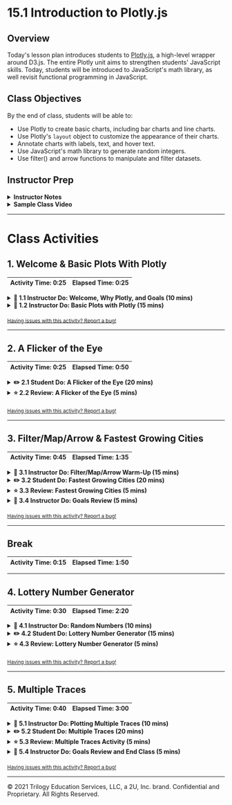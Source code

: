 # 15.1 Introduction to Plotly.js

## Overview

Today's lesson plan introduces students to [Plotly.js](https://plot.ly/javascript/), a high-level wrapper around D3.js. The entire Plotly unit aims to strengthen students' JavaScript skills. Today, students will be introduced to JavaScript's math library, as well revisit functional programming in JavaScript.

## Class Objectives

By the end of class, students will be able to:

* Use Plotly to create basic charts, including bar charts and line charts.
* Use Plotly's `layout` object to customize the appearance of their charts.
* Annotate charts with labels, text, and hover text.
* Use JavaScript's math library to generate random integers.
* Use filter() and arrow functions to manipulate and filter datasets.

## Instructor Prep

<details>
  <summary><strong>Instructor Notes</strong></summary>

* In this week's class, students will learn to create compelling data visualizations with Plotly.js.

* An equally important goal for this week is to solidify their understanding of JavaScript. Last week's classes taught the basics of JavaScript. This week will build on last week's content, and further your students' understanding of using JavaScript to manipulate data.

* The focus for today's lesson is therefore twofold: (1) to introduce basics of data visualization with Plotly, and (2) to continue to solidify your students' JavaScript skills.

* Plotly.js is not a difficult library for students to learn. An important priority for this week is therefore to reinforce the fundamentals of JavaScript, rather than to master the subtle details of Plotly. Encourage your students to first consult Plotly's user-friendly [documentation](https://plot.ly/javascript/) if questions arise.

* Some of the activities have optional components. Go through them if time allows. Otherwise, focus on the key elements of today's lesson discussed above.

* As a reminder these slideshows are for instructor use only - when distributing slides to students, please first export the slides to a PDF file. You may then send out the PDF file.

* Please reference our [Student FAQ](../../../05-Instructor-Resources/README.md#unit-15-interactive-visualizations-and-dashboards) for answers to questions frequently asked by students of this program. If you have any recommendations for additional questions, feel free to log an issue or a pull request with your desired additions.

</details>

<details>
  <summary><strong>Sample Class Video</strong></summary>

* To watch an example class lecture, go here:
  [Class Video](https://codingbootcamp.hosted.panopto.com/Panopto/Pages/Viewer.aspx?id=b15a33ab-ce84-487f-9978-aa930185733c). Note that these videos may not reflect the most recent lesson plan.

</details>

- - -

# Class Activities

## 1. Welcome & Basic Plots With Plotly

| Activity Time:       0:25 |  Elapsed Time:      0:25  |
|---------------------------|---------------------------|

<details>
  <summary><strong>📣 1.1 Instructor Do: Welcome, Why Plotly, and Goals (10 mins)</strong></summary>

* Welcome students to class and open the [slideshow](https://docs.google.com/presentation/d/1Itu7Afxcya2bQpZ-Ko1hreMgCIN0E7V5y6E02_L7MAc/edit?ts=5cd309b4#slide=id.g480f0dd0a7_0_1809). Walk through the slides and be sure to cover the following points:

* Explain that the aim of this unit is to learn how to build interactive visualizations.

* Cover the following points in your discussion:

  * Data professionals not only need to analyze and draw conclusions based on data, but also visualize the data to allow their audience to draw the same conclusions. Interactivity helps with this.

  * A JavaScript visual library like Plotly offers attractive data visualizations that can be disseminated to a wide audience.

* Emphasize that this week will be an opportunity for students to strengthen their JavaScript skills.

  * Learning JavaScript is a journey filled with challenges, but completing that journey can be incredibly rewarding.

  * A data professional with a strong JavaScript background can be an extremely useful data storyteller by applying mechanisms for building interactivity to customer-facing visualizations.

* Send out the following article that talks about the power of [interactive visualizations](https://www.forbes.com/sites/benkerschberg/2014/04/30/five-key-properties-of-interactive-data-visualization/).

* Send out the [Student Guide](../StudentGuide.md) for students to reference as they progress through the week's activities.

* Walk through today's Learning Outcomes and Class Objectives.

* Finally, send the link to [Quandl](https://docs.quandl.com/docs#section-authentication) to students, and inform that they will need to obtain a Quandl API key. We will not be using Quandl today, but students will need an API during day 2.

</details>

<details>
  <summary><strong>📣 1.2 Instructor Do: Basic Plots with Plotly (15 mins)</strong></summary>

* **File:** [Activities/01-Ins_Basic_Plots/Solved](Activities/01-Ins_Basic_Plots/Solved)

* In this activity, you will demonstrate the basic plots possible with the Plotly library.

* Open `index.html` in your browser:

  ![Images/bar1.png](Images/bar1.png)

  * This is a bar chart plotting various types of drinks against the percentages of drinks ordered at a bar.

* Now open `plots.js`:

  ![Images/bar2.png](Images/bar2.png)

* Explain that in Plotly, the term `trace` refers to an object that contains (1) data to be plotted, and (2) specifications for plotting.

* Ask the class what `trace1` consists of:

  * Data for the x-axis: labels for each drink, presented as a key-value pair of `x` and an array of drinks.

  * Data for the y-axis, again organized as a key-value pair.

  * A specification for the type of the chart.

* Point out that in `var data = [trace1];`, `trace1` is enclosed in an array.

  * Including multiple traces in the array will allow visualizing multiple traces in the same chart, as we will see later.

* Then point out that in the last line of the script, we use the `Plotly.newPlot()` method to plot our chart. It takes three arguments:

  * The first, `"plot"`, refers to the `id` of the `div` where the plot will be displayed.

  ![Images/bar3.png](Images/bar3.png)

  * The second argument, `data`, refers to the trace.

  * The last argument, `layout`, is optional and refers in this case to the title displayed in the chart.

* Next, comment out the code from Part 1 and uncomment the code from Part 2 in `plots.js`. Reload `index.html`. Bring to students' attention that we've now added labels for x- and y-axes.

  ![Images/bar4.png](Images/bar4.png)

* Open the JavaScript code and explain that we have simply added `xaxis` and `yaxis` specifications to the `layout` object:

  ![Images/bar5.png](Images/bar5.png)

* Next, comment out the code from Part 2 and uncomment the code from Part 3. Load `index.html` again:

  ![Images/bar6.png](Images/bar6.png)

* Open the code file and explain that in the code, the only change to take place was the `type: "line"`, in contrast to `type: "bar"` from the bar chart.

  ![Images/bar7.png](Images/bar7.png)

#### Optional

* Next, ask the class whether we can change the specification to `type: "pie"` to create a pie chart. (The answer is no; doing so will lead to a blank chart.)

* Uncomment the code in Part 5 and reload the page. We get a pie chart!

  ![Images/bar8.png](Images/bar8.png)

* Send out the link to the [pie chart documentation](https://plot.ly/javascript/pie-charts/) and ask the class how they might fix the broken pie chart.

* Show the code to the class:

  ![Images/bar9.png](Images/bar9.png)

  * In `trace1`, instead of `x` and `y`, we use the keys `labels` and `values`.

  * We also specify the type of chart as `'pie'`.

* Answer any questions before moving on.

</details>

<sub>[Having issues with this activity? Report a bug!](https://bit.ly/34fTEmL)</sub>

- - -

## 2. A Flicker of the Eye

| Activity Time:       0:25 |  Elapsed Time:      0:50  |
|---------------------------|---------------------------|

<details>
  <summary><strong>✏️ 2.1 Student Do: A Flicker of the Eye (20 mins)</strong></summary>

* **Files:**

  * [Activities/02-Stu_First_Chart/README.md](Activities/02-Stu_First_Chart/README.md)
  * [Activities/02-Stu_First_Chart/Unsolved](Activities/02-Stu_First_Chart/Unsolved)

* In this activity, students will create a Plotly bar chart that shows the relationship between eye color and the frequency of eye flickers.

</details>

<details>
  <summary><strong>⭐ 2.2 Review: A Flicker of the Eye (5 mins)</strong></summary>

* **File**: [Activities/02-Stu_First_Chart/Solved/plots.js](Activities/02-Stu_First_Chart/Solved/plots.js)

* Open [Activities/02-Stu_First_Chart/Solved/plots.js](Activities/02-Stu_First_Chart/Solved/plots.js). Provide a quick overview of the activity:

  * Much of the activity is straightforward, with one quirk: we have multiple data points for each eye color, but Plotly does not plot them all. It plots the aggregate of them, but only includes the last value listed for each eye color in the hover label.

  * For example, for "Brown," the final flicker value listed in the CSV file is 24.5.

* Explain that a more meaningful approach to plotting may be to take the average of each eye color.

* Using the [slideshow](https://docs.google.com/presentation/d/1Itu7Afxcya2bQpZ-Ko1hreMgCIN0E7V5y6E02_L7MAc/edit?ts=5cd309b4#slide=id.g59dd8002d5_0_121), remind the class that we have just learned the basics of creating plots in Plotly. (Slide 9)

</details>

<sub>[Having issues with this activity? Report a bug!](https://bit.ly/2UNYGnw)</sub>

- - -

## 3. Filter/Map/Arrow & Fastest Growing Cities

| Activity Time:       0:45 |  Elapsed Time:      1:35  |
|---------------------------|---------------------------|

<details>
  <summary><strong>📣 3.1 Instructor Do: Filter/Map/Arrow Warm-Up (15 mins)</strong></summary>

* **Files:**

  * [Activities/03-Evr_Filter_Warmup/Solved/data.js](Activities/03-Evr_Filter_Warmup/Solved/data.js)

  * [Activities/03-Evr_Filter_Warmup/Solved/index.html](Activities/03-Evr_Filter_Warmup/Solved/index.html)

  * [Activities/03-Evr_Filter_Warmup/Solved/plot.js](Activities/03-Evr_Filter_Warmup/Solved/plot.js)

* Provide an overview of the activity: This activity is a review and application of `.filter()`, `.map()` and arrow functions to create a bar chart with Plotly.

* In the `data.js` file, show that the `topMovies` array has 10 objects.

* Open `index.html` in a browser and show that there are fewer than 10 bars in the bar chart. When we filter the `topMovies` based on `imdbRating` that is greater than 8.9, only 4 of the top 10 movies are displayed.

  ![Images/filteredMovies_bar.png](Images/filteredMovies_bar.png)

* In the `plots.js` file, review the `.filter()` method. Explain that it is used to create a custom filtering function that returns the movies with an IMDb rating higher than 8.9.

    ```js
    function filterMovieRatings(movie) {
    return movie.imdbRating > 8.9;
    }
    var filteredMovies = topMovies.filter(filterMovieRatings);
    ```

* Next, review the `.map()` method, which can be used to create new arrays. The `map()` method creates new arrays from the `title` and `metascore` properties of each object in the filtered dataset.

  ``` js
  var titles = filteredMovies.map(movies =>  movies.title);

  var ratings = filteredMovies.map(movies => movies.metascore);
  ```
* Walk through the `var trace` object.

  * We assign the `titles` array to the x-axis and the `ratings` array to the y-axis.

  * We specify the type of chart as a bar plot with `type: "bar"`.

* Remind students that:

  * `var data = [trace];` is an array.

  * `var layout` defines the plot layout.

  * `Plotly.newPlot()` is used to plot the chart, which takes the arguments.

  * `"bar-plot"` refers to the `id` of the `div` where the plot will be displayed.

  * `data` refers to the trace.

  * `layout` refers to the title and axes titles displayed in the chart.

  ![Images/movies_trace.png](Images/movies_trace.png)

* Answer any questions before moving on.

</details>

<details>
  <summary><strong>✏️ 3.2 Student Do: Fastest Growing Cities (20 mins)</strong></summary>

* **Files:**

  * [Activities/04-Stu_Filter_Warmup/README.md](Activities/04-Stu_Filter_Warmup/README.md)

  * [Activities/04-Stu_Filter_Warmup/Unsolved/plot.js](Activities/04-Stu_Filter_Warmup/Unsolved/plot.js)

  * [Activities/Stu_Filter_Warmup/Unsolved/data.js](Activities/04-Stu_Filter_Warmup/Unsolved/data.js)

* In this activity, students will use functional programming techniques to create plots for cities with the fastest population growth.

</details>

<details>
  <summary><strong>⭐ 3.3 Review: Fastest Growing Cities (5 mins)</strong></summary>

* **File:** [Activities/04-Stu_Filter_Warmup/Solved/plot.js](Activities/04-Stu_Filter_Warmup/Solved/plot.js)

* Explain to students that this was a somewhat challenging activity, as it requires using functional programming techniques.

* Open the [solution](Activities/04-Stu_Filter_Warmup/Solved/plot.js).

* Explain that the `filterCities` function is used to filter values greater than `15000`:

    ![Images/filteredCities.png](Images/filteredCities.png)

* Explain that `map` is used with an arrow function to return the city and population for all of the filtered cities.

    ![Images/cities_map.png](Images/cities_map.png)

    ![Images/population_map.png](Images/population_map.png)

  * `city => city.City` is a shortcut to `function(city) {return city.City;}`

  * `city => city.population` is a shortcut to `function(city) {return city.population;}`

* Next, explain how `trace` is structured:

    ``` js
    var trace = {
      x: cities,
      y: population,
      type: "bar"
    };
    ```

  * `x` becomes the cities array of `city.City` values, and `y` becomes the population array of `city.population` values.

  * The type of chart is specified with `type: "bar"`.

* The rest of the code should be familiar to students, but answer any questions before moving on.

    ![Images/cities_trace.png](Images/cities_trace.png)

* If time permits, go over the bonus question and explain the following:

  * Using `parseInt()` we can create two arrays, one that has the 2016 population and one that has the increase in population for each of the filtered cities.

    ``` js
    var pop2016 = filteredCities.map(city => (parseInt(city.population) - parseInt(city.Increase_from_2016)));

    var increase = filteredCities.map(city => parseInt(city.Increase_from_2016));
    ```

  * Next, we create an empty list that will hold the population rate.

    ``` js
    pop_rate = [];
    ```

  * Then we create a for loop to iterate through the two arrays, calculate the *rate* of population increase for each city, and add it to the list while in the loop.

    ``` js

    for (i=j= 0; i < pop2016.length && j < increase.length; i++, j++) {

      {var rate = (parseInt(increase[j])/parseInt(pop2016[i])) * 100
      pop_rate.push(rate);
      }
    }
    ```

  * In `trace2`, the `x` becomes the `cities` array, and the `y` becomes the population rate, `pop_rate`, and we specify the type of chart, `type: "bar"`.

    ``` js
    var trace2 = {
      x: cities,
      y: pop_rate,
      type: "bar"
    };
    ```

  * The rest of the code should be familiar to students.

    ![Images/pop_rate.png](Images/pop_rate.png)

  * Finally, we add the `pop_rate_desc` to the `y` in `trace2` to graph the population rate in descending order.

    ![Images/pop_rate_desc.png](Images/pop_rate_desc.png)

* Answer any questions before moving on.

</details>

<details>
  <summary><strong>📣 3.4 Instructor Do: Goals Review (5 mins)</strong></summary>

* Open the [slideshow](https://docs.google.com/presentation/d/1Itu7Afxcya2bQpZ-Ko1hreMgCIN0E7V5y6E02_L7MAc/edit?ts=5cd309b4#slide=id.g59dd8002d5_0_133) and go over what we have accomplished so far (Slide 10):

  * Learned how to create basic plots in Plotly.

  * Learned how to use a functional programming technique (`filter()`) to render charts in Plotly.

* Take this time to clear up any questions that students may have.

</details>

<sub>[Having issues with this activity? Report a bug!](https://bit.ly/39RbOfU)</sub>

- - -

## Break

| Activity Time:       0:15 |  Elapsed Time:      1:50  |
|---------------------------|---------------------------|

- - -

## 4. Lottery Number Generator

| Activity Time:       0:30 |  Elapsed Time:      2:20  |
|---------------------------|---------------------------|

<details>
  <summary><strong>📣 4.1 Instructor Do: Random Numbers (10 mins)</strong></summary>

* **File:** [Activities/05-Ins_Math_Random/Solved/math.js](Activities/05-Ins_Math_Random/Solved/math.js)

* In this section, students will learn about using the [Math library](https://developer.mozilla.org/en-US/docs/Web/JavaScript/Reference/Global_Objects/Math) to perform mathematical operations.

* Open the console in Chrome and type `Math`. Show students the many properties and methods that the `Math` library uses.

  * `Math.random()` is used to generate a random number between 0 and 1 (inclusive of 0, but not 1).

  * Decimal numbers can be rounded to the nearest whole number using `Math.round()`.

  * `Math.floor()` can be used to round down to the nearest whole integer.

  * `floor` and `round` can be combined with `Math.random()` to generate random whole numbers.

  * A random number can be scaled by a constant to create whole numbers larger than 1.

</details>

<details>
  <summary><strong>✏️ 4.2 Student Do: Lottery Number Generator (15 mins)</strong></summary>

* **Files:**

  * [Activities/06-Stu_Random_Number_Gen/README.md](Activities/06-Stu_Random_Number_Gen/README.md)

  * [Activities/06-Stu_Random_Number_Gen/Unsolved/math.js](Activities/06-Stu_Random_Number_Gen/Unsolved/math.js)

* In this activity, students will use the JavaScript `Math` library to manipulate numbers and mathematical operations.

</details>

<details>
  <summary><strong>⭐ 4.3 Review: Lottery Number Generator (5 mins)</strong></summary>

* **File:** [Activities/06-Stu_Random_Number_Gen/Solved/math.js](Activities/06-Stu_Random_Number_Gen/Solved/math.js)

* Open the code:

  ```js
  var powerBallNumbers = [];

  for (var i = 0; i < 5; i++) {
   powerBallNumbers.push(Math.floor(((Math.random() * 59) + 1));
  }

  powerBallNumbers.push(Math.floor(((Math.random() * 35) + 1));
  ```

* Highlight the following points:

  * A for loop is used to generate 5 random numbers.

  * The for loop iterates through a range from 0 to 5 and calls the `Math.random()` function.

  * `Math.random()` is multipled by 58 and then plus 1 to scale the random number up to 59.

  * Finally, `Math.floor()` is used to round the number down to the nearest whole integer.

  * For the bonus, a 6th number between 1 and 35 is added to the `powerBallNumbers` array by scaling `Math.random()` by 34 and then plus 1.

* Open the [slideshow](https://docs.google.com/presentation/d/1Itu7Afxcya2bQpZ-Ko1hreMgCIN0E7V5y6E02_L7MAc/edit?ts=5cd309b4#slide=id.g59dd8002d5_0_145) and remind the class that we have learned how to use JavaScript's `Math` library. (Slide 11)

* Answer any questions before moving on.

</details>

<sub>[Having issues with this activity? Report a bug!](https://bit.ly/2xRLgOj)</sub>

- - -

## 5. Multiple Traces

| Activity Time:       0:40 |  Elapsed Time:      3:00  |
|---------------------------|---------------------------|

<details>
  <summary><strong>📣 5.1 Instructor Do: Plotting Multiple Traces (10 mins)</strong></summary>

* **File:** [Activities/07-Ins_Multi_Trace/Solved/index.html](Activities/07-Ins_Multi_Trace/Solved/index.html)

* This section is a quick demonstration of adding multiple traces to a Plotly chart.

* Open [Activities/07-Ins_Multi_Trace/Solved/index.html](Activities/07-Ins_Multi_Trace/Solved/index.html) in your browser:

  ![Images/multitrace1.png](Images/multitrace1.png)

* Explain that there are two line plots of randomly generated numbers. (Because they're generated randomly, the numbers may differ from those in this screenshot).

* Open [Activities/07-Ins_Multi_Trace/Solved/plots.js](Activities/07-Ins_Multi_Trace/Solved/plots.js). If time allows, discuss the random generator function:

  ```js
  function randomNumbersBetween0and9(n) {
    var randomNumberArray = [];
    for (var i = 0; i < n; i++) {
      var randomNumber = Math.floor(Math.random() * 10);
      randomNumberArray.push(randomNumber);
    }
    return randomNumberArray;
  }
  ```

  * The function takes as its argument a number `n` that will determine the size of the array.

  * First, an empty array is created.

  * During each iteration of a for loop, a random number between 0 and 1, inclusive, is generated and rounded down to the nearest integer with `Math.floor()`. Then it is multiplied by 10 to result in random integers between 0 and 10. This number then appends to the array of random numbers.

* Walk through the rest of the code:

  ![Images/multitrace3.png](Images/multitrace3.png)

  * Each of the two traces plots 5 randomly generated integers against the same x-axis, an array.

  * Both `trace1` and `trace2` are assigned to an array called `data` and charted as a scatterplot.

  * In the last line of the code, we see two arguments: `"plot"` and `data`. A possible third argument would have been used to specify the layout but is omitted. The layout, therefore, follows Plotly's default settings.

</details>

<details>
  <summary><strong>✏️ 5.2 Student Do: Multiple Traces (20 mins)</strong></summary>

* **Files**

  * [Activities/08-Stu_Multi_Trace/Unsolved](Activities/08-Stu_Multi_Trace/Unsolved)

  * [Activities/08-Stu_Multi_Trace/README.md](Activities/08-Stu_Multi_Trace/README.md)

* In this activity, students will use functional programming techniques to create a Plotly chart with multiple traces.

</details>

<details>
  <summary><strong>⭐ 5.3 Review: Multiple Traces Activity (5 mins)
</strong></summary>

* **Files:**

  * [Activities/08-Stu_Multi_Trace/Solved/plots.js](Activities/08-Stu_Multi_Trace/Solved/plots.js)

  * [Activities/08-Stu_Multi_Trace/Solved/index.html](Activities/08-Stu_Multi_Trace/Solved/index.html)

* Open the [solution](Activities/08-Stu_Multi_Trace/Solved/plots.js). Explain that this was a fairly challenging activity, as it requires using functional programming techniques.

* Explain that for the first trace, which deals with Greek gods, defining the x-axis points can be accomplished by using `map()` to return the `pair` value from the dataset.

  ![Images/grecoroman1.png](Images/grecoroman1.png)

  * Here, `row => row.pair` is essentially a shortcut for writing `function (row) {return row.pair;}`.

  * `map()` is used to transform each row in the dataset to its `pair` attribute.

  * `x` becomes an array of `row.pair` values.

* Explain that the second trace deals with Roman gods. Everything here is analogous to trace 1:

  ![Images/grecoroman3.png](Images/grecoroman3.png)

* Answer any questions before moving on.

</details>

<details>
  <summary><strong>📣 5.4 Instructor Do: Goals Review and End Class (5 mins)</strong></summary>

* Open the [slideshow](https://docs.google.com/presentation/d/1Itu7Afxcya2bQpZ-Ko1hreMgCIN0E7V5y6E02_L7MAc/edit?ts=5cd309b4#slide=id.g59dd8002d5_0_157) to review today's goals. (Slide 12)

* Remind students that we learned to use another functional programming technique, `map()`, in rendering multiple plots in Plotly.

* Use this time to answer questions and clear up any sources of confusion for students before ending class.

</details>

<sub>[Having issues with this activity? Report a bug!](https://bit.ly/39MCbUc)</sub>

- - -

© 2021 Trilogy Education Services, LLC, a 2U, Inc. brand. Confidential and Proprietary. All Rights Reserved.
